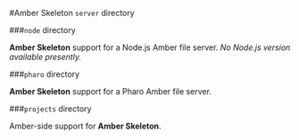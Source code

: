 #Amber Skeleton `server` directory

###`node` directory

**Amber Skeleton** support for a Node.js Amber file server. *No Node.js version available presently.*

###`pharo` directory

**Amber Skeleton** support for a Pharo Amber file server.

###`projects` directory

Amber-side support for **Amber Skeleton**.
